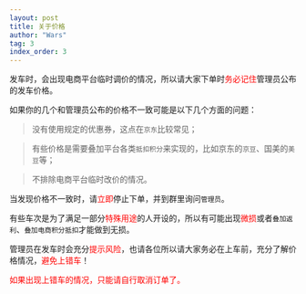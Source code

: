 ```yaml
---
layout: post
title: 关于价格
author: "Wars"
tag: 3
index_order: 3
---
```


发车时，会出现电商平台临时调价的情况，所以请大家下单时<font color = "#ff0000">务必记住</font>管理员公布的发车价格。   
   
   如果你的几个和管理员公布的价格不一致可能是以下几个方面的问题：   
   
>  没有使用规定的优惠券，这点在`京东`比较常见；   

>  有些价格是需要叠加平台各类`抵扣积分`来实现的，比如京东的`京豆`、国美的`美豆`等；   

>  不排除电商平台临时改价的情况。
   
   当发现价格不一致时，请<font color = "#ff0000">立即</font>停止下单，并到群里询问`管理员`。   
      
   有些车次是为了满足一部分<font color = "#ff0000">特殊用途</font>的人开设的，所以有可能出现<font color = "#ff0000">微损</font>或者`叠加返利`、`叠加电商积分抵扣`才能做到无损。
   
   管理员在发车时会充分<font color = "#ff0000">提示风险</font>，也请各位所以请大家务必在上车前，充分了解价格情况，<font color = "#ff0000">避免上错车</font>！
   
   <font color = "#ff0000">如果出现上错车的情况，只能请自行取消订单了。</font>
